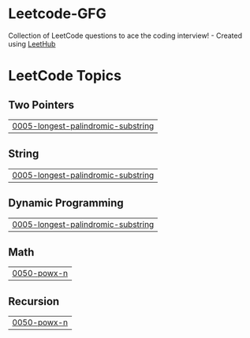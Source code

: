 # Leetcode-GFG
Collection of LeetCode questions to ace the coding interview! - Created using [LeetHub](https://github.com/QasimWani/LeetHub)

<!---LeetCode Topics Start-->
# LeetCode Topics
## Two Pointers
|  |
| ------- |
| [0005-longest-palindromic-substring](https://github.com/tanmoyheritage23/Leetcode-GFG/tree/master/0005-longest-palindromic-substring) |
## String
|  |
| ------- |
| [0005-longest-palindromic-substring](https://github.com/tanmoyheritage23/Leetcode-GFG/tree/master/0005-longest-palindromic-substring) |
## Dynamic Programming
|  |
| ------- |
| [0005-longest-palindromic-substring](https://github.com/tanmoyheritage23/Leetcode-GFG/tree/master/0005-longest-palindromic-substring) |
## Math
|  |
| ------- |
| [0050-powx-n](https://github.com/tanmoyheritage23/Leetcode-GFG/tree/master/0050-powx-n) |
## Recursion
|  |
| ------- |
| [0050-powx-n](https://github.com/tanmoyheritage23/Leetcode-GFG/tree/master/0050-powx-n) |
<!---LeetCode Topics End-->